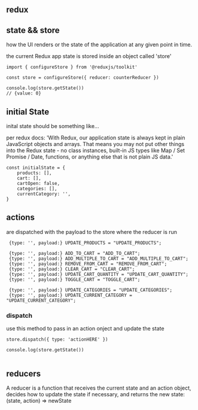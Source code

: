 ## redux

## state && store
how the UI renders or the state of the application at any given point in time.

the current Redux app state is stored inside an object called 'store'

```
import { configureStore } from '@reduxjs/toolkit'

const store = configureStore({ reducer: counterReducer })

console.log(store.getState())
// {value: 0}

```


## initial State

inital state should be something like...

per redux docs: 'With Redux, our application state is always kept in plain JavaScript objects and arrays. That means you may not put other things into the Redux state - no class instances, built-in JS types like Map / Set Promise / Date, functions, or anything else that is not plain JS data.'

```
const initialState = {
    products: [],
    cart: [],
    cartOpen: false,
    categories: [],
    currentCategory: '',
}

```
## actions
are dispatched with the payload to the store where the reducer is run 

```
 {type: '', payload:} UPDATE_PRODUCTS = "UPDATE_PRODUCTS";

 {type: '', payload:} ADD_TO_CART = "ADD_TO_CART";
 {type: '', payload:} ADD_MULTIPLE_TO_CART = "ADD_MULTIPLE_TO_CART";
 {type: '', payload:} REMOVE_FROM_CART = "REMOVE_FROM_CART";
 {type: '', payload:} CLEAR_CART = "CLEAR_CART";
 {type: '', payload:} UPDATE_CART_QUANTITY = "UPDATE_CART_QUANTITY";
 {type: '', payload:} TOGGLE_CART = "TOGGLE_CART";

 {type: '', payload:} UPDATE_CATEGORIES = "UPDATE_CATEGORIES";
 {type: '', payload:} UPDATE_CURRENT_CATEGORY = "UPDATE_CURRENT_CATEGORY";

```

### dispatch
use this method to pass in an action onject and update the state

```
store.dispatch({ type: 'actionHERE' })

console.log(store.getState())


```


## reducers
A reducer is a function that receives the current state and an action object, decides how to update the state if necessary, and returns the new state: (state, action) => newState